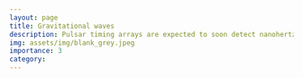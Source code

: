 ```yaml
---
layout: page
title: Gravitational waves
description: Pulsar timing arrays are expected to soon detect nanohertz gravitational waves (GWs) and I'm interested in exploring new signatures that can be used to learn about the origin of such signal. In a <a href="https://arxiv.org/abs/2111.05867">recent publication</a>, we showed that the circular polarization of the GW background may be detectable and informative about the properties of the GW sources.
img: assets/img/blank_grey.jpeg
importance: 3
category:
---
```

